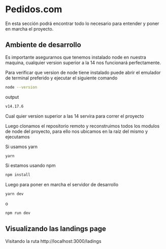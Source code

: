 # Pedidos.com

En esta sección podrá encontrar todo lo necesario para entender y poner en marcha el proyecto.

## Ambiente de desarrollo

Es importante asegurarnos que tenemos instalado node en nuestra maquina, cualquier version superior a la 14 nos funcionará perfectamente.

Para verificar que version de node tiene instalado puede abrir el emulador de terminal preferido y ejecutar el siguiente comando

```bash
node --version
```

output

```bash
v14.17.6
```

Cual quier version superior a las 14 servira para correr el proyecto

Luego clonamos el repositorio remoto y reconstruimos todos los modulos de node del proyecto, para ello nos ubicamos en la raíz del mismo y ejecutamos

Si usamos yarn

```bash
yarn
```

Si estamos usando npm

```bash
npm install
```

Luego para poner en marcha el servidor de desarrollo

```bash
yarn dev
```

o

```bash
npm run dev
```

## Visualizando las landings page

Visitando la ruta
http://localhost:3000/ladings

